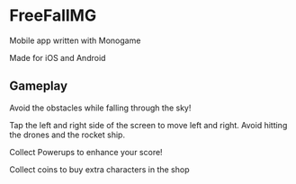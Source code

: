 # FreeFallMG
Mobile app written with Monogame

Made for iOS and Android

## Gameplay

Avoid the obstacles while falling through the sky!

Tap the left and right side of the screen to move left and right. Avoid hitting the drones and the rocket ship.

Collect Powerups to enhance your score!

Collect coins to buy extra characters in the shop


